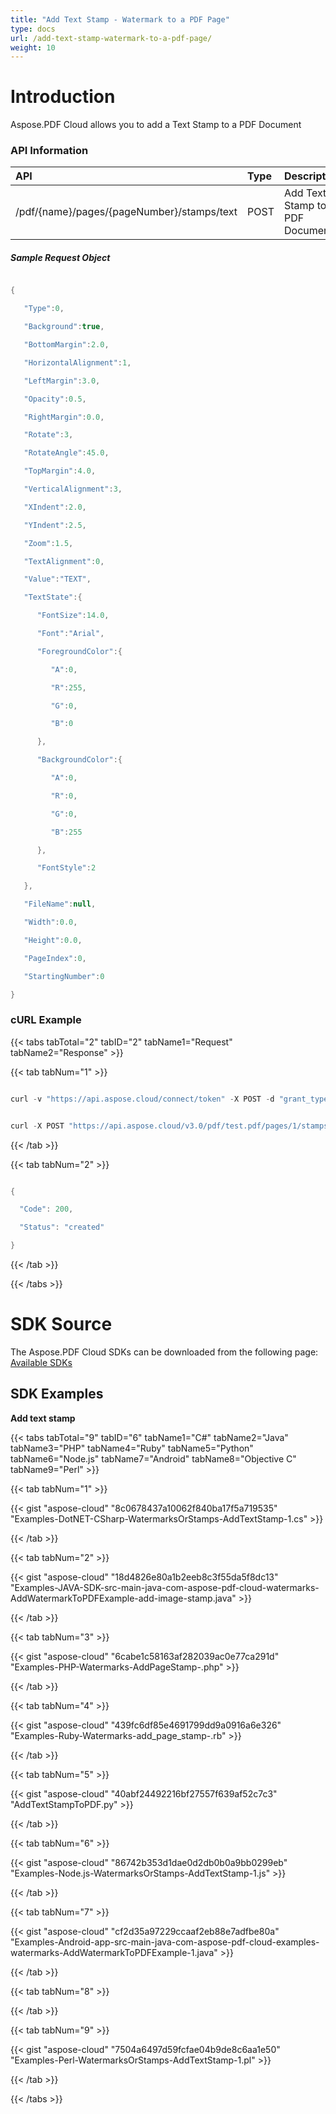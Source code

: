 ```yaml
---
title: "Add Text Stamp - Watermark to a PDF Page"
type: docs
url: /add-text-stamp-watermark-to-a-pdf-page/
weight: 10
---
```


# **Introduction**
Aspose.PDF Cloud allows you to add a Text Stamp to a PDF Document
### **API Information**

|**API**|**Type**|**Description**|**Swagger Link**|
| :- | :- | :- | :- |
|/pdf/{name}/pages/{pageNumber}/stamps/text|POST|Add Text Stamp to a PDF Document|[PostPageTextStamps](https://apireference.aspose.cloud/pdf/#!/Stamps/PostPageTextStamps)|
##### **Sample Request Object**
```java

{

   "Type":0,

   "Background":true,

   "BottomMargin":2.0,

   "HorizontalAlignment":1,

   "LeftMargin":3.0,

   "Opacity":0.5,

   "RightMargin":0.0,

   "Rotate":3,

   "RotateAngle":45.0,

   "TopMargin":4.0,

   "VerticalAlignment":3,

   "XIndent":2.0,

   "YIndent":2.5,

   "Zoom":1.5,

   "TextAlignment":0,

   "Value":"TEXT",

   "TextState":{

      "FontSize":14.0,

      "Font":"Arial",

      "ForegroundColor":{

         "A":0,

         "R":255,

         "G":0,

         "B":0

      },

      "BackgroundColor":{

         "A":0,

         "R":0,

         "G":0,

         "B":255

      },

      "FontStyle":2

   },

   "FileName":null,

   "Width":0.0,

   "Height":0.0,

   "PageIndex":0,

   "StartingNumber":0

}

```
### **cURL Example**
{{< tabs tabTotal="2" tabID="2" tabName1="Request" tabName2="Response" >}}

{{< tab tabNum="1" >}}

```java

curl -v "https://api.aspose.cloud/connect/token" -X POST -d "grant_type=client_credentials&client_id=<CLIENT_SID>&client_secret=<CLIENT_KEY>" -H "Content-Type: application/x-www-form-urlencoded" -H "Accept: application/json"

```

```java

curl -X POST "https://api.aspose.cloud/v3.0/pdf/test.pdf/pages/1/stamps/text" -H "accept: application/json" -H "authorization: Bearer eyJhbGciOiJSUzI1NiIsInR5cCI6IkpXVCJ9.eyJuYmYiOjE1OTQwMjQ5OTIsImV4cCI6MTU5NDExMTM5MiwiaXNzIjoiaHR0cHM6Ly9hcGkuYXNwb3NlLmNsb3VkIiwiYXVkIjpbImh0dHBzOi8vYXBpLmFzcG9zZS5jbG91ZC9yZXNvdXJjZXMiLCJhcGkucGxhdGZvcm0iLCJhcGkucHJvZHVjdHMiLCJhcGkuc3RvcmFnZSJdLCJjbGllbnRfaWQiOiJiZmM1MzQyOS01NzkwLTRhZTUtOGE5Ni04OWVjYWJlNGIyYTAiLCJjbGllbnRfZGVmYXVsdF9zdG9yYWdlIjoiMjVDNDNBNUMtMEQ1RS00MjFCLTlGMTUtQjRCNzY0RDRCMEVEIiwiY2xpZW50X2lkU3J2SWQiOiI0MDQ4OTkiLCJzY29wZSI6WyJhcGkucGxhdGZvcm0iLCJhcGkucHJvZHVjdHMiLCJhcGkuc3RvcmFnZSJdfQ.AJBRmS7IdnYG8Flw0J-xNMsT4k4iB2tWxPnbh72QEX5-GiiGKBLl1gGk2KQ1hSRurHtf69vmWuZtlXmpwdsdrLRJ2IsGvExsOfTQpDIbmSx8snxyxKiBeRaQeOs9XiJ11AeOKyRL4Fw2ilOpGiaxtlG-zhN-BV5IfZH3-TUJJ7GPHe4H1wGFSCTuU__E4rpTByWFfrf0Qs1iy81RtNWSa2ggV9tQHu_9B9EWkpibDThBWfxL4Sx4qQAJI_2iMA9yId2sYKibTVqocK4wNmwOnYUP3-UqeH4Oe0PtZnRDvwxwWBWfuhGwWQq5cc2cZf9ntfj4Qx_OSvtUCs0dAUm_6Q" -H "Content-Type: application/json" -H "x-aspose-client: Containerize.Swagger" -d "[ { \"Links\": [ { \"Href\": \"string\", \"Rel\": \"string\", \"Type\": \"string\", \"Title\": \"string\" } ], \"Background\": true, \"HorizontalAlignment\": \"None\", \"Opacity\": 0, \"Rotate\": \"None\", \"RotateAngle\": 0, \"XIndent\": 0, \"YIndent\": 0, \"Zoom\": 0, \"TextAlignment\": \"None\", \"Value\": \"string\", \"TextState\": { \"FontSize\": 0, \"Font\": \"string\", \"ForegroundColor\": { \"A\": 0, \"R\": 0, \"G\": 0, \"B\": 0 }, \"BackgroundColor\": { \"A\": 0, \"R\": 0, \"G\": 0, \"B\": 0 }, \"FontStyle\": \"Regular\" }, \"VerticalAlignment\": \"None\", \"BottomMargin\": 0, \"LeftMargin\": 0, \"TopMargin\": 0, \"RightMargin\": 0 }]"   

```

{{< /tab >}}

{{< tab tabNum="2" >}}

```java

{  

  "Code": 200,

  "Status": "created"

}

```

{{< /tab >}}

{{< /tabs >}}
# **SDK Source**
The Aspose.PDF Cloud SDKs can be downloaded from the following page: [Available SDKs](/pdf/available-sdks/)
## **SDK Examples**
**Add text stamp**

{{< tabs tabTotal="9" tabID="6" tabName1="C#" tabName2="Java" tabName3="PHP" tabName4="Ruby" tabName5="Python" tabName6="Node.js" tabName7="Android" tabName8="Objective C" tabName9="Perl" >}}

{{< tab tabNum="1" >}}

{{< gist "aspose-cloud" "8c0678437a10062f840ba17f5a719535" "Examples-DotNET-CSharp-WatermarksOrStamps-AddTextStamp-1.cs" >}}

{{< /tab >}}

{{< tab tabNum="2" >}}

{{< gist "aspose-cloud" "18d4826e80a1b2eeb8c3f55da5f8dc13" "Examples-JAVA-SDK-src-main-java-com-aspose-pdf-cloud-watermarks-AddWatermarkToPDFExample-add-image-stamp.java" >}}

{{< /tab >}}

{{< tab tabNum="3" >}}

{{< gist "aspose-cloud" "6cabe1c58163af282039ac0e77ca291d" "Examples-PHP-Watermarks-AddPageStamp-.php" >}}

{{< /tab >}}

{{< tab tabNum="4" >}}

{{< gist "aspose-cloud" "439fc6df85e4691799dd9a0916a6e326" "Examples-Ruby-Watermarks-add_page_stamp-.rb" >}}

{{< /tab >}}

{{< tab tabNum="5" >}}

{{< gist "aspose-cloud" "40abf24492216bf27557f639af52c7c3" "AddTextStampToPDF.py" >}}

{{< /tab >}}

{{< tab tabNum="6" >}}

{{< gist "aspose-cloud" "86742b353d1dae0d2db0b0a9bb0299eb" "Examples-Node.js-WatermarksOrStamps-AddTextStamp-1.js" >}}

{{< /tab >}}

{{< tab tabNum="7" >}}

{{< gist "aspose-cloud" "cf2d35a97229ccaaf2eb88e7adfbe80a" "Examples-Android-app-src-main-java-com-aspose-pdf-cloud-examples-watermarks-AddWatermarkToPDFExample-1.java" >}}

{{< /tab >}}

{{< tab tabNum="8" >}}

{{< /tab >}}

{{< tab tabNum="9" >}}

{{< gist "aspose-cloud" "7504a6497d59fcfae04b9de8c6aa1e50" "Examples-Perl-WatermarksOrStamps-AddTextStamp-1.pl" >}}

{{< /tab >}}

{{< /tabs >}}
